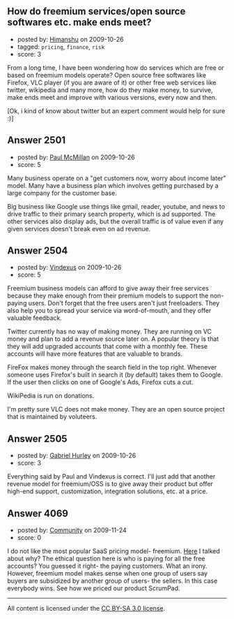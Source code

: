## How do freemium services/open source softwares etc. make ends meet?

- posted by: [Himanshu](https://stackexchange.com/users/-1/1064-himanshu) on 2009-10-26
- tagged: `pricing`, `finance`, `risk`
- score: 3

From a long time, I have been wondering how do services which are free or based on freemium models operate? Open source free softwares like Firefox, VLC player (if you are aware of it) or other free web services like twitter, wikipedia and many more, how do they make money, to survive, make ends meet and improve with various versions, every now and then.

[Ok, i kind of know about twitter but an expert comment would help for sure :)]


## Answer 2501

- posted by: [Paul McMillan](https://stackexchange.com/users/-1/1126-paul-mcmillan) on 2009-10-26
- score: 5

Many business operate on a "get customers now, worry about income later" model. Many have a business plan which involves getting purchased by a large company for the customer base.

Big business like Google use things like gmail, reader, youtube, and news to drive traffic to their primary search property, which is ad supported. The other services also display ads, but the overall traffic is of value even if any given services doesn't break even on ad revenue.


## Answer 2504

- posted by: [Vindexus](https://stackexchange.com/users/-1/763-vindexus) on 2009-10-26
- score: 5

Freemium business models can afford to give away their free services because they make enough from their premium models to support the non-paying users. Don't forget that the free users aren't just freeloaders. They also help you to spread your service via word-of-mouth, and they offer valuable feedback.

Twitter currently has no way of making money. They are running on VC money and plan to add a revenue source later on. A popular theory is that they will add upgraded accounts that come with a monthly fee. These accounts will have more features that are valuable to brands.

FireFox makes money through the search field in the top right. Whenever someone uses Firefox's built in search it (by default) takes them to Google. If the user then clicks on one of Google's Ads, Firefox cuts a cut.

WikiPedia is run on donations.

I'm pretty sure VLC does not make money. They are an open source project that is maintained by voluteers.


## Answer 2505

- posted by: [Gabriel Hurley](https://stackexchange.com/users/-1/1005-gabriel-hurley) on 2009-10-26
- score: 3

Everything said by Paul and Vindexus is correct. I'll just add that another revenue model for freemium/OSS is to give away their product but offer high-end support, customization, integration solutions, etc. at a price.


## Answer 4069

- posted by: [Community](https://stackexchange.com/users/-1/-1-community) on 2009-11-24
- score: 0

<p>I do not like the most popular SaaS pricing model- freemium. <a href="http://blog.syedrayhan.com/2009/09/freemium-model-for-saas-pricing-is.html" rel="nofollow">Here</a> I talked about why? The ethical question here is who is paying for all the free accounts? You guessed it right- the paying customers. What an irony. However, freemium model makes sense when one group of users say buyers are subsidized by another group of users- the sellers. In this case everybody wins. See how we priced our product ScrumPad.</p>




---

All content is licensed under the [CC BY-SA 3.0 license](https://creativecommons.org/licenses/by-sa/3.0/).
